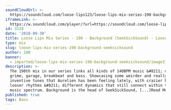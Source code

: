 ```yaml
---
soundCloudUrl: >-
  https://soundcloud.com/loose-lips123/loose-lips-mix-series-190-background-seeksicksound
iframeLink: >-
  https://w.soundcloud.com/player/?url=https://soundcloud.com/loose-lips123/loose-lips-mix-series-190-background-seeksicksound&color=00aabb&auto_play=false&hide_related=false&show_comments=true&show_user=true&show_reposts=false
id: 3128
date: '2018-09-30'
title: Loose Lips Mix Series - 190 - Background (SeekSickSound) - Loose Lips
type: mix
slug: loose-lips-mix-series-190-background-seeksicksound
author: 100
banner:
  - imported/loose-lips-mix-series-190-background-seeksicksound/image3128.jpeg
description: >-
  The 190th mix in our series links all kinds of 140BPM music &#8211; dubstep,
  grime, garage, breakbeat and bass. Showcasing some weirder and really
  inventive tunes that Aurelien has been feeling lately, with crazier beats and
  looser rhythms &#8211; different dynamics that still connect within the bass
  music spectrum. Background is the head of SeekSickSound, [...]Read More...
published: true
tags: Bass
---
```


